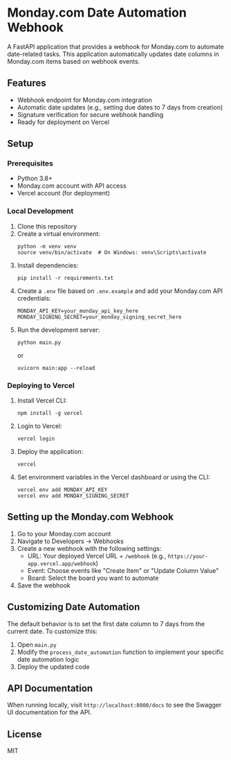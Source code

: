 # Monday.com Date Automation Webhook

A FastAPI application that provides a webhook for Monday.com to automate date-related tasks. This application automatically updates date columns in Monday.com items based on webhook events.

## Features

- Webhook endpoint for Monday.com integration
- Automatic date updates (e.g., setting due dates to 7 days from creation)
- Signature verification for secure webhook handling
- Ready for deployment on Vercel

## Setup

### Prerequisites

- Python 3.8+
- Monday.com account with API access
- Vercel account (for deployment)

### Local Development

1. Clone this repository
2. Create a virtual environment:
   ```
   python -m venv venv
   source venv/bin/activate  # On Windows: venv\Scripts\activate
   ```
3. Install dependencies:
   ```
   pip install -r requirements.txt
   ```
4. Create a `.env` file based on `.env.example` and add your Monday.com API credentials:
   ```
   MONDAY_API_KEY=your_monday_api_key_here
   MONDAY_SIGNING_SECRET=your_monday_signing_secret_here
   ```
5. Run the development server:
   ```
   python main.py
   ```
   or
   ```
   uvicorn main:app --reload
   ```

### Deploying to Vercel

1. Install Vercel CLI:
   ```
   npm install -g vercel
   ```
2. Login to Vercel:
   ```
   vercel login
   ```
3. Deploy the application:
   ```
   vercel
   ```
4. Set environment variables in the Vercel dashboard or using the CLI:
   ```
   vercel env add MONDAY_API_KEY
   vercel env add MONDAY_SIGNING_SECRET
   ```

## Setting up the Monday.com Webhook

1. Go to your Monday.com account
2. Navigate to Developers → Webhooks
3. Create a new webhook with the following settings:
   - URL: Your deployed Vercel URL + `/webhook` (e.g., `https://your-app.vercel.app/webhook`)
   - Event: Choose events like "Create Item" or "Update Column Value"
   - Board: Select the board you want to automate
4. Save the webhook

## Customizing Date Automation

The default behavior is to set the first date column to 7 days from the current date. To customize this:

1. Open `main.py`
2. Modify the `process_date_automation` function to implement your specific date automation logic
3. Deploy the updated code

## API Documentation

When running locally, visit `http://localhost:8000/docs` to see the Swagger UI documentation for the API.

## License

MIT 
